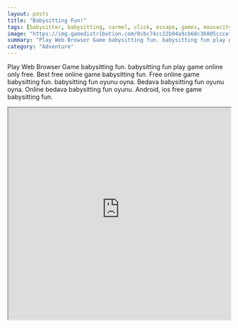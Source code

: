 ```yaml
---
layout: posts
title: "Babysitting Fun!"
tags: [babysitter, babysitting, carmel, click, escape, games, mousecity, point, quest, room, free, online, games, oyna, game, free, games, play, play, games]
image: "https://img.gamedistribution.com/0cbc74cc22b94a9cb68c36805cccef81.jpg"
summary: "Play Web Browser Game babysitting fun. babysitting fun play game online only free. Best free online game babysitting fun. Free online game babysitting fun. babysitting fun oyunu oyna. Bedava babysitting fun oyunu oyna. Online bedava babysitting fun oyunu. Android, ios free game babysitting fun."
category: "Adventure"
---
```


Play Web Browser Game babysitting fun. babysitting fun play game online only free. Best free online game babysitting fun. Free online game babysitting fun. babysitting fun oyunu oyna. Bedava babysitting fun oyunu oyna. Online bedava babysitting fun oyunu. Android, ios free game babysitting fun.

<iframe width="100%" height="480px;" src="https://flash.gamedistribution.com?game=0cbc74cc22b94a9cb68c36805cccef81"></iframe>